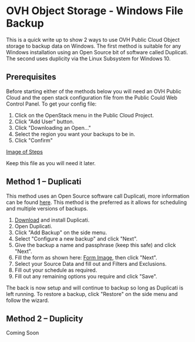 # OVH Object Storage - Windows File Backup

This is a quick write up to show 2 ways to use OVH Public Cloud Object storage to backup data on Windows. The first method is suitable for any Windows installation using an Open Source bit of software called Duplicati. The second uses duplicity via the Linux Subsystem for Windows 10.



## Prerequisites

Before starting either of the methods below you will need an OVH Public Cloud and the open stack configuration file from the Public Could Web Control Panel. To get your config file:

1. Click on the OpenStack menu in the Public Cloud Project.
2. Click &quot;Add User&quot; button.
3. Click &quot;Downloading an Open…&quot;
4. Select the region you want your backups to be in.
5. Click &quot;Confirm&quot;

[Image of Steps](https://i.gyazo.com/92205ec88bf4c5b5345fb19f7147816a.png)

Keep this file as you will need it later.



## Method 1 – Duplicati

This method uses an Open Source software call Duplicati, more information can be found [here](https://www.duplicati.com/). This method is the preferred as it allows for scheduling and multiple versions of backups.

1. [Download](https://www.duplicati.com/download) and install Duplicati.
2. Open Duplicati.
3. Click &quot;Add Backup&quot; on the side menu.
4. Select &quot;Configure a new backup&quot; and click &quot;Next&quot;.
5. Give the backup a name and passphrase (keep this safe) and click &quot;Next&quot;.
6. Fill the form as shown here: [Form Image](https://i.gyazo.com/af611a901133137b6bbad621d8deca57.png), then click &quot;Next&quot;.
7. Select your Source Data and fill out and Filters and Exclusions.
8. Fill out your schedule as required.
9. Fill out any remaining options you require and click &quot;Save&quot;.

The back is now setup and will continue to backup so long as Duplicati is left running. To restore a backup, click &quot;Restore&quot; on the side menu and follow the wizard.



## Method 2 – Duplicity

Coming Soon
